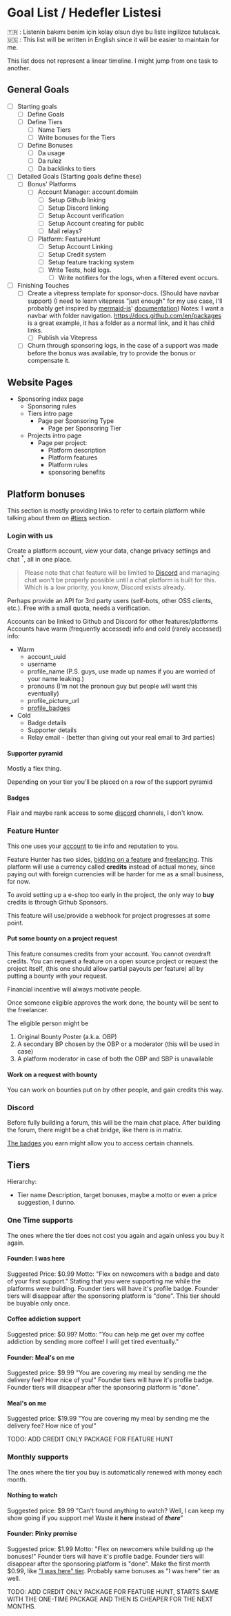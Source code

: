 # Goal List / Hedefler Listesi

:tr: : Listenin bakımı benim için kolay olsun diye bu liste ingilizce tutulacak.
:us: : This list will be written in English since it will be easier to maintain for me.

This list does not represent a linear timeline. I might jump from one task to another.

## General Goals

- [ ] Starting goals
  - [ ] Define Goals
  - [ ] Define Tiers
    - [ ] Name Tiers
    - [ ] Write bonuses for the Tiers
  - [ ] Define Bonuses
    - [ ] Da usage
    - [ ] Da rulez
    - [ ] Da backlinks to tiers

- [ ] Detailed Goals (Starting goals define these)
  - [ ] Bonus' Platforms
    - [ ] Account Manager: account.domain
      - [ ] Setup Github linking
      - [ ] Setup Discord linking
      - [ ] Setup Account verification
      - [ ] Setup Account creating for public
      - [ ] Mail relays?
    - [ ] Platform: FeatureHunt
      - [ ] Setup Account Linking
      - [ ] Setup Credit system
      - [ ] Setup feature tracking system
      - [ ] Write Tests, hold logs.
        - [ ] Write notifiers for the logs, when a filtered event occurs.

- [ ] Finishing Touches
  - [ ] Create a vitepress template for sponsor-docs. (Should have navbar support) (I need to learn vitepress "just enough" for my use case, I'll probably get inspired by [mermaid-js](https://github.com/mermaid-js/mermaid)' [documentation](https://github.com/mermaid-js/mermaid/tree/develop/packages/mermaid/src/docs))
  Notes:
  I want a navbar with folder navigation. <https://docs.github.com/en/packages> is a great example, it has a folder as a normal link, and it has child links. <!-- <https://github.com/github/docs/blob/3b5bc8787c099ec90b4a337f34fcb1cdb510ac13/src/landings/components/SidebarProduct.tsx#L85> -->
    - [ ] Publish via Vitepress
  - [ ] Churn through sponsoring logs, in the case of a support was made before the bonus was available, try to provide the bonus or compensate it.

## Website Pages

- Sponsoring index page
  - Sponsoring rules
  - Tiers intro page
    - Page per Sponsoring Type
      - Page per Sponsoring Tier
  - Projects intro page
    - Page per project:
      - Platform description
      - Platform features
      - Platform rules
      - sponsoring benefits

## Platform bonuses

This section is mostly providing links to refer to certain platform while talking about them on [#tiers](#tiers) section.

### Login with us

[account]: #login-with-us

Create a platform account, view your data, change privacy settings and chat $^*$, all in one place.

> Please note that chat feature will be limited to [Discord][offical-discord] and managing chat won't be properly possible until a chat platform is built for this. Which is a low priority, you know, Discord exists already.

Perhaps provide an API for 3rd party users (self-bots, other OSS clients, etc.). Free with a small quota, needs a verification.

Accounts can be linked to Github and Discord for other features/platforms
Accounts have warm (frequently accessed) info and cold (rarely accessed) info:

- Warm
  - account_uuid
  - username
  - profile_name (P.S. guys, use made up names if you are worried of your name leaking.)
  - pronouns (I'm not the pronoun guy but people _will_ want this eventually)
  - profile_picture_url
  - [profile_badges][badge]
- Cold
  - Badge details
  - Supporter details
  - Relay email - (better than giving out your real email to 3rd parties)

#### Supporter pyramid

Mostly a flex thing.

Depending on your tier you'll be placed on a row of the support pyramid

#### Badges

[badge]: #badges

Flair and maybe rank access to some [discord][offical-discord] channels, I don't know.

### Feature Hunter

This one uses your [account][account] to tie info and reputation to you.

Feature Hunter has two sides, [bidding on a feature][feature-bid] and [freelancing][bid-hunting].
This platform will use a currency called **credits** instead of actual money, since paying out with foreign currencies will be harder for me as a small business, for now.

To avoid setting up a e-shop too early in the project, the only way to **buy** credits is through Github Sponsors.

This feature will use/provide a webhook for project progresses at some point.

#### Put some bounty on a project request

[feature-bid]: #put-some-bounty-on-a-project-request

This feature consumes credits from your account. You cannot overdraft credits.
You can request a feature on a open source project or request the project itself, (this one should allow partial payouts per feature)
all by putting a bounty with your request.

Financial incentive will always motivate people.

Once someone eligible approves the work done, the bounty will be sent to the freelancer.

The eligible person might be

1. Original Bounty Poster (a.k.a. OBP)
2. A secondary BP chosen by the OBP or a moderator (this will be used in case)
3. A platform moderator in case of both the OBP and SBP is unavailable

#### Work on a request with bounty

[bid-hunting]: #work-on-a-request-with-bounty

You can work on bounties put on by other people, and gain credits this way.

### Discord

[offical-discord]: #discord

Before fully building a forum, this will be the main chat place.
After building the forum, there might be a chat bridge, like there is in matrix.

[The badges][badge] you earn might allow you to access certain channels.

## Tiers

<!-- (If I want to make this really confusing, I can add things like "first time bonus" and "1 year loyalty bonus", I dunno, lol.) -->

Hierarchy:

- Tier name
  Description, target bonuses, maybe a motto or even a price suggestion, I dunno.

### One Time supports

The ones where the tier does not cost you again and again unless you buy it again.

#### Founder: I was here

Suggested Price: $0.99
Motto: "Flex on newcomers with a badge and date of your first support."
Stating that you were supporting me while the platforms were building.
Founder tiers will have it's profile badge. Founder tiers will disappear after the sponsoring platform is "done".
This tier should be buyable only once.

#### Coffee addiction support

Suggested price: $0.99?
Motto: "You can help me get over my coffee addiction by sending more coffee! I will get tired eventually."

#### Founder: Meal's on me

Suggested price: $9.99
"You are covering my meal by sending me the delivery fee? How nice of you!"
Founder tiers will have it's profile badge. Founder tiers will disappear after the sponsoring platform is "done".

#### Meal's on me

Suggested price: $19.99
"You are covering my meal by sending me the delivery fee? How nice of you!"

TODO: ADD CREDIT ONLY PACKAGE FOR FEATURE HUNT

### Monthly supports

The ones where the tier you buy is automatically renewed with money each month.

#### Nothing to watch

Suggested price: $9.99
"Can't found anything to watch? Well, I can keep my show going if you support me! Waste it **here** instead of **_there_**"

#### Founder: Pinky promise

Suggested price: $1.99
Motto: "Flex on newcomers while building up the bonuses!"
Founder tiers will have it's profile badge. Founder tiers will disappear after the sponsoring platform is "done".
Make the first month $0.99, like ["I was here" tier](#founder-i-was-here).
Probably same bonuses as "I was here" tier as well.

TODO: ADD CREDIT ONLY PACKAGE FOR FEATURE HUNT, STARTS SAME WITH THE ONE-TIME PACKAGE AND THEN IS CHEAPER FOR THE NEXT MONTHS.
